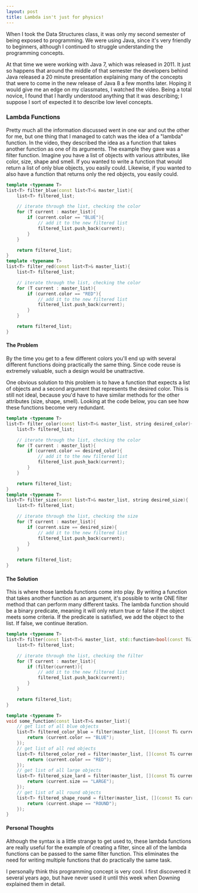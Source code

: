 ```yaml
---
layout: post
title: Lambda isn't just for physics!
---
```


When I took the Data Structures class, it was only my second semester of being exposed to programming. We were using Java, since it's very friendly to beginners, although I continued to struggle understanding the programming concepts.

At that time we were working with Java 7, which was released in 2011. It just so happens that around the middle of that semester the developers behind Java released a 20 minute presentation explaining many of the concepts that were to come in the new release of Java 8 a few months later. Hoping it would give me an edge on my classmates, I watched the video. Being a total novice, I found that I hardly understood anything that it was describing; I suppose I sort of expected it to describe low level concepts.

### Lambda Functions

Pretty much all the information discussed went in one ear and out the other for me, but one thing that I managed to catch was the idea of a "lambda" function. In the video, they described the idea as a function that takes another function as one of its arguments. The example they gave was a filter function. Imagine you have a list of objects with various attributes, like color, size, shape and smell. If you wanted to write a function that would return a list of only blue objects, you easily could. Likewise, if you wanted to also have a function that returns only the red objects, you easily could.

```c++
template <typename T>
list<T> filter_blue(const list<T>& master_list){
	list<T> filtered_list;

	// iterate through the list, checking the color
	for (T current : master_list){
		if (current.color == "BLUE"){
			// add it to the new filtered list
			filtered_list.push_back(current);
		}
	}

	return filtered_list;
}
template <typename T>
list<T> filter_red(const list<T>& master_list){
	list<T> filtered_list;

	// iterate through the list, checking the color
	for (T current : master_list){
		if (current.color == "RED"){
			// add it to the new filtered list
			filtered_list.push_back(current);
		}
	}

	return filtered_list;
}
```
#### The Problem
By the time you get to a few different colors you'll end up with several different functions doing practically the same thing. Since code reuse is extremely valuable, such a design would be unattractive.

One obvious solution to this problem is to have a function that expects a list of objects and a second argument that represents the desired color. This is still not ideal, because you'd have to have similar methods for the other attributes (size, shape, smell). Looking at the code below, you can see how these functions become very redundant.

```c++
template <typename T>
list<T> filter_color(const list<T>& master_list, string desired_color){
	list<T> filtered_list;

	// iterate through the list, checking the color
	for (T current : master_list){
		if (current.color == desired_color){
			// add it to the new filtered list
			filtered_list.push_back(current);
		}
	}

	return filtered_list;
}
template <typename T>
list<T> filter_size(const list<T>& master_list, string desired_size){
	list<T> filtered_list;

	// iterate through the list, checking the size
	for (T current : master_list){
		if (current.size == desired_size){
			// add it to the new filtered list
			filtered_list.push_back(current);
		}
	}

	return filtered_list;
}
```

#### The Solution

This is where those lambda functions come into play. By writing a function that takes another function as an argument, it's possible to write ONE filter method that can perform many different tasks. The lambda function should be a binary predicate, meaning it will only return true or false if the object meets some criteria. If the predicate is satisfied, we add the object to the list. If false, we continue iteration.

```c++
template <typename T>
list<T> filter(const list<T>& master_list, std::function<bool(const T&)> filter){
    list<T> filtered_list;

    // iterate through the list, checking the filter
    for (T current : master_list){
        if (filter(current)){
            // add it to the new filtered list
            filtered_list.push_back(current);
        }
    }

    return filtered_list;
}

template <typename T>
void some_function(const list<T>& master_list){
    // get list of all blue objects
    list<T> filtered_color_blue = filter(master_list, [](const T& current)->bool{
        return (current.color == "BLUE");
    });
    // get list of all red objects
    list<T> filtered_color_red = filter(master_list, [](const T& current)->bool{
        return (current.color == "RED");
    });
    // get list of all large objects
    list<T> filtered_size_lard = filter(master_list, [](const T& current)->bool{
        return (current.size == "LARGE");
    });
    // get list of all round objects
    list<T> filtered_shape_round = filter(master_list, [](const T& current)->bool{
        return (current.shape == "ROUND");
    });
}
```

#### Personal Thoughts

Although the syntax is a little strange to get used to, these lambda functions are really useful for the example of creating a filter, since all of the lambda functions can be passed to the same filter function. This eliminates the need for writing multiple functions that do practically the same task.

I personally think this programming concept is very cool. I first discovered it several years ago, but have never used it until this week when Downing explained them in detail. 



